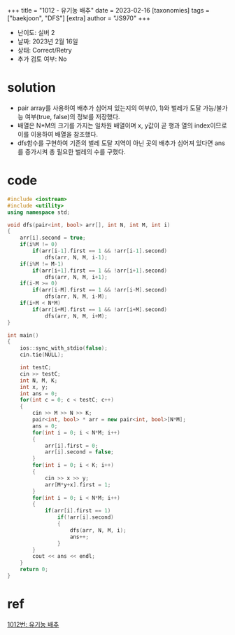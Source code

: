 +++
title = "1012 - 유기농 배추"
date = 2023-02-16
[taxonomies]
tags = ["baekjoon", "DFS"]
[extra]
author = "JS970"
+++

- 난이도: 실버 2
- 날짜: 2023년 2월 16일
- 상태: Correct/Retry
- 추가 검토 여부: No

# solution

- pair array를 사용하여 배추가 심어져 있는지의 여부(0, 1)와 벌레가 도달 가능/불가능 여부(true, false)의 정보를 저장했다.
- 배열은 N*M의 크기를 가지는 일차원 배열이며 x, y값이 곧 행과 열의 index이므로 이를 이용하여 배열을 참조했다.
- dfs함수를 구현하여 기존의 벌레 도달 지역이 아닌 곳의 배추가 심어져 있다면 ans를 증가시켜 총 필요한 벌레의 수를 구했다.

# code

```cpp
#include <iostream>
#include <utility>
using namespace std;

void dfs(pair<int, bool> arr[], int N, int M, int i)
{
    arr[i].second = true;
    if(i%M != 0)
        if(arr[i-1].first == 1 && !arr[i-1].second)
            dfs(arr, N, M, i-1);
    if(i%M != M-1)
        if(arr[i+1].first == 1 && !arr[i+1].second)
            dfs(arr, N, M, i+1);
    if(i-M >= 0)
        if(arr[i-M].first == 1 && !arr[i-M].second)
            dfs(arr, N, M, i-M);
    if(i+M < N*M)
        if(arr[i+M].first == 1 && !arr[i+M].second)
            dfs(arr, N, M, i+M); 
}

int main()
{
    ios::sync_with_stdio(false);
    cin.tie(NULL);

    int testC;
    cin >> testC;
    int N, M, K;
    int x, y;
    int ans = 0;
    for(int c = 0; c < testC; c++)
    {
        cin >> M >> N >> K;
        pair<int, bool> * arr = new pair<int, bool>[N*M];
        ans = 0;
        for(int i = 0; i < N*M; i++)
        {
            arr[i].first = 0;
            arr[i].second = false;
        }
        for(int i = 0; i < K; i++)
        {
            cin >> x >> y;
            arr[M*y+x].first = 1;
        }
        for(int i = 0; i < N*M; i++)
        {
            if(arr[i].first == 1)
                if(!arr[i].second)
                {
                    dfs(arr, N, M, i);
                    ans++;
                }
        }
        cout << ans << endl;
    }
    return 0;
}
```

# ref

[1012번: 유기농 배추](https://www.acmicpc.net/problem/1012)